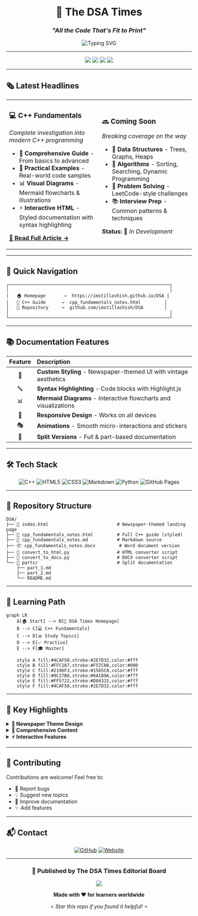 <div align="center">

# 📰 The DSA Times
### *"All the Code That's Fit to Print"*

<img src="https://readme-typing-svg.herokuapp.com?font=Fira+Code&weight=600&size=28&duration=3000&pause=1000&color=D32F2F&center=true&vCenter=true&width=600&lines=Data+Structures+%26+Algorithms;Programming+Fundamentals;Learning+Resources;Code+Documentation" alt="Typing SVG" />

---

<p align="center">
  <img src="https://img.shields.io/badge/Programming-C++-00599C?style=for-the-badge&logo=cplusplus&logoColor=white" />
  <img src="https://img.shields.io/badge/Topics-DSA-FF6B6B?style=for-the-badge" />
  <img src="https://img.shields.io/badge/Status-Active-4CAF50?style=for-the-badge" />
  <img src="https://img.shields.io/badge/License-MIT-FFC107?style=for-the-badge" />
</p>

</div>

---

## 🗞️ **Latest Headlines**

<table>
<tr>
<td width="50%">

### 💻 C++ Fundamentals
*Complete investigation into modern C++ programming*

- 📖 **Comprehensive Guide** - From basics to advanced
- 🎯 **Practical Examples** - Real-world code samples
- 📊 **Visual Diagrams** - Mermaid flowcharts & illustrations
- ⚡ **Interactive HTML** - Styled documentation with syntax highlighting

**[📰 Read Full Article →](https://imstillashish.github.io/DSA/cpp_fundamentals_notes.html)**

</td>
<td width="50%">

### 🔜 Coming Soon
*Breaking coverage on the way*

- 🌳 **Data Structures** - Trees, Graphs, Heaps
- 🔄 **Algorithms** - Sorting, Searching, Dynamic Programming
- 🎯 **Problem Solving** - LeetCode-style challenges
- 📚 **Interview Prep** - Common patterns & techniques

**Status:** 🚧 *In Development*

</td>
</tr>
</table>

---

## 🚀 **Quick Navigation**

```ascii
┌─────────────────────────────────────────────────────────────┐
│                                                             │
│   🏠 Homepage       →  https://imstillashish.github.io/DSA │
│   📘 C++ Guide      →  cpp_fundamentals_notes.html         │
│   💾 Repository     →  github.com/imstillashish/DSA        │
│                                                             │
└─────────────────────────────────────────────────────────────┘
```

---

## 📚 **Documentation Features**

<div align="center">

| Feature | Description |
|:-------:|:------------|
| 🎨 | **Custom Styling** - Newspaper-themed UI with vintage aesthetics |
| 🔤 | **Syntax Highlighting** - Code blocks with Highlight.js |
| 📊 | **Mermaid Diagrams** - Interactive flowcharts and visualizations |
| 📱 | **Responsive Design** - Works on all devices |
| 🎭 | **Animations** - Smooth micro-interactions and stickers |
| 📖 | **Split Versions** - Full & part-based documentation |

</div>

---

## 🛠️ **Tech Stack**

<div align="center">

![C++](https://img.shields.io/badge/C++-00599C?style=flat-square&logo=c%2B%2B&logoColor=white)
![HTML5](https://img.shields.io/badge/HTML5-E34F26?style=flat-square&logo=html5&logoColor=white)
![CSS3](https://img.shields.io/badge/CSS3-1572B6?style=flat-square&logo=css3&logoColor=white)
![Markdown](https://img.shields.io/badge/Markdown-000000?style=flat-square&logo=markdown&logoColor=white)
![Python](https://img.shields.io/badge/Python-3776AB?style=flat-square&logo=python&logoColor=white)
![GitHub Pages](https://img.shields.io/badge/GitHub_Pages-222222?style=flat-square&logo=github&logoColor=white)

</div>

---

## 📂 **Repository Structure**

```
DSA/
├── 📄 index.html                          # Newspaper-themed landing page
├── 📘 cpp_fundamentals_notes.html         # Full C++ guide (styled)
├── 📝 cpp_fundamentals_notes.md           # Markdown source
├── 📦 cpp_fundamentals_notes.docx         # Word document version
├── 🔧 convert_to_html.py                  # HTML converter script
├── 🔧 convert_to_docx.py                  # DOCX converter script
└── 📁 parts/                              # Split documentation
    ├── part_1.md
    ├── part_2.md
    └── README.md
```

---

## 🎯 **Learning Path**

```mermaid
graph LR
    A[🏠 Start] --> B[📰 DSA Times Homepage]
    B --> C[💻 C++ Fundamentals]
    C --> D[📊 Study Topics]
    D --> E[✅ Practice]
    E --> F[🎓 Master]
    
    style A fill:#4CAF50,stroke:#2E7D32,color:#fff
    style B fill:#FFC107,stroke:#F57C00,color:#000
    style C fill:#2196F3,stroke:#1565C0,color:#fff
    style D fill:#9C27B0,stroke:#6A1B9A,color:#fff
    style E fill:#FF5722,stroke:#D84315,color:#fff
    style F fill:#4CAF50,stroke:#2E7D32,color:#fff
```

---

## 🌟 **Key Highlights**

<details>
<summary><b>🎨 Newspaper Theme Design</b></summary>
<br>

- Classic serif typography (Libre Baskerville, Crimson Text)
- Vintage newspaper layout with columns
- Animated stickers (Breaking News, Featured, New!)
- Professional drop caps and article formatting

</details>

<details>
<summary><b>📖 Comprehensive Content</b></summary>
<br>

- **150+ pages** of detailed documentation
- **100+ code examples** with output blocks
- **Mermaid diagrams** for visual learning
- **Tables & comparisons** for quick reference

</details>

<details>
<summary><b>⚡ Interactive Features</b></summary>
<br>

- Copy buttons on code blocks
- Smooth scrolling navigation
- Responsive design for mobile
- Syntax highlighting with multiple themes

</details>

---

## 🤝 **Contributing**

Contributions are welcome! Feel free to:

- 🐛 Report bugs
- 💡 Suggest new topics
- 📝 Improve documentation
- ✨ Add features

---

## 📬 **Contact**

<div align="center">

[![GitHub](https://img.shields.io/badge/GitHub-@imstillashish-181717?style=for-the-badge&logo=github)](https://github.com/imstillashish)
[![Website](https://img.shields.io/badge/Website-DSA_Times-00599C?style=for-the-badge&logo=google-chrome&logoColor=white)](https://imstillashish.github.io/DSA)

</div>

---

<div align="center">

### 📰 **Published by The DSA Times Editorial Board**

<img src="https://capsule-render.vercel.app/api?type=waving&color=gradient&customColorList=6,12,20&height=100&section=footer" />

**Made with ❤️ for learners worldwide**

⭐ *Star this repo if you found it helpful!* ⭐

</div>

